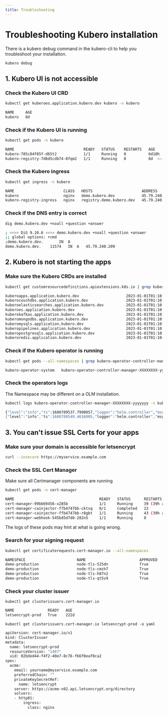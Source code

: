 ```yaml
---
title: Troubleshooting
---
```


# Troubleshooting Kubero installation

There is a kubero debug command in the kubero-cli to help you troubleshoot your installation. 

```bash
kubero debug
```


## 1. Kubero UI is not accessible

### Check the Kubero UI CRD

```bash
kubectl get kuberoes.application.kubero.dev kubero -n kubero
```

```bash title="Expected result"
NAME     AGE
kubero   8d
```

### Check if the Kubero UI is running

```bash
kubectl get pods -n kubero
```

```bash title="Expected result"
NAME                               READY   STATUS    RESTARTS   AGE
kubero-785c84f85f-d65t2            1/1     Running   0          6d18h
kubero-registry-7d6d5cdb74-8fqm2   1/1     Running   0          8d  <---- Optional
```

### Check the Kubero ingress

```bash
kubectl get ingress -n kubero
```

```bash title="Expected result"
NAME                      CLASS   HOSTS                      ADDRESS         PORTS     AGE
kubero                    nginx   demo.kubero.dev            45.79.240.209   80, 443   126d
kubero-registry-ingress   nginx   registry.demo.kubero.dev   45.79.240.209   80, 443   8d  <---- Optional
```

### Check if the DNS entry is correct

```bash
dig demo.kubero.dev +noall +question +answer
```

```bash title="Expected result"
; <<>> DiG 9.10.6 <<>> demo.kubero.dev +noall +question +answer
;; global options: +cmd
;demo.kubero.dev.		IN	A
demo.kubero.dev.	11574	IN	A	45.79.240.209
```

## 2. Kubero is not starting the apps

### Make sure the Kubero CRDs are installed

```bash
kubectl get customresourcedefinitions.apiextensions.k8s.io | grep kubero
```

```bash title="Expected result"
kuberoapps.application.kubero.dev                     2023-01-01T01:10:42Z
kuberocouchdbs.application.kubero.dev                 2023-01-01T01:10:43Z
kuberoelasticsearches.application.kubero.dev          2023-01-01T01:10:43Z
kuberoes.application.kubero.dev                       2023-01-01T01:10:43Z
kuberokafkas.application.kubero.dev                   2023-01-01T01:10:44Z
kuberomongodbs.application.kubero.dev                 2023-01-01T01:10:44Z
kuberomysqls.application.kubero.dev                   2023-01-01T01:10:44Z
kuberopipelines.application.kubero.dev                2023-01-01T01:10:45Z
kuberopostgresqls.application.kubero.dev              2023-01-01T01:10:45Z
kuberoredis.application.kubero.dev                    2023-01-01T01:10:45Z
```

### Check if the Kubero operator is running

```bash
kubectl get pods --all-namespaces | grep kubero-operator-controller-manager
```

```bash title="Expected result"
kubero-operator-system   kubero-operator-controller-manager-XXXXXXXX-yyyyyyy   2/2     Running     2 (19h ago)     9d
```

### Check the operators logs
The Namespace may be different on a OLM installation.

```bash
kubectl logs kubero-operator-controller-manager-XXXXXXXX-yyyyyyy -n kubero-operator-system -f
```

```bash title="Expected result"
{"level":"info","ts":1680789537.7990057,"logger":"helm.controller","msg":"Reconciled release","namespace":"tools-production","name":"cyberchef","apiVersion":"applicat^C{"level":"info","ts":1680789547.8039916,"logger":"helm.controller","msg":"Reconciled release","namespace":"kubero-demo","name":"demo","apiVersion":"application.kubero.dev/v1alpha1","kind":"KuberoPipeline","release":"demo"}
{"level":"info","ts":1680789549.4616005,"logger":"helm.controller","msg":"Reconciled release","namespace":"tools-production","name":"rsshub","apiVersion":"application.kubero.dev/v1alpha1","kind":"KuberoApp","release":"rsshub"}
```


## 3. You can't issue SSL Certs for your apps

### Make sure your domain is accessible for letsencrypt

```bash
curl --insecure https://myservice.example.com
```

### Check the SSL Cert Manager

Make sure all Certmanager components are running 
```bash
kubectl get pods -n cert-manager
```

```bash title="Expected result"
NAME                                      READY   STATUS      RESTARTS       AGE
cert-manager-99bb69456-x285b              1/1     Running     39 (39h ago)   171d
cert-manager-cainjector-ffb4747bb-cktsq   0/1     Completed   22             218d
cert-manager-cainjector-ffb4747bb-r8gbt   1/1     Running     43 (39h ago)   171d
cert-manager-webhook-545bd5d7d8-282n5     1/1     Running     0              171d
```
The logs of these pods may hint at what is going wrong.

### Search for your signing request

```bash
kubectl get certificaterequests.cert-manager.io --all-namespaces
```

```bash title="Expected result"
NAMESPACE                       NAME                        APPROVED   DENIED   READY   ISSUER             REQUESTOR                                         AGE
demo-production                 node-tls-525dn              True                True    letsencrypt-prod   system:serviceaccount:cert-manager:cert-manager   194d
demo-production                 node-tls-cmzh7              True                True    letsencrypt-prod   system:serviceaccount:cert-manager:cert-manager   74d
demo-production                 node-tls-h87n2              True                True    letsencrypt-prod   system:serviceaccount:cert-manager:cert-manager   134d
demo-production                 node-tls-qt5v9              True                True    letsencrypt-prod   system:serviceaccount:cert-manager:cert-manager   14d
```

### Check your cluster issuer

```
kubectl get clusterissuers.cert-manager.io
```

```bash title="Expected result"
NAME               READY   AGE
letsencrypt-prod   True    222d
```

```
kubectl get clusterissuers.cert-manager.io letsencrypt-prod -o yaml
```

```bash title="Expected result"
apiVersion: cert-manager.io/v1
kind: ClusterIssuer
metadata:
  name: letsencrypt-prod
  resourceVersion: "1467"
  uid: 02bded44-f4f2-40e7-8c76-f66f0eaf0ca2
spec:
  acme:
    email: yourname@myservice.example.com
    preferredChain: ""
    privateKeySecretRef:
      name: letsencrypt
    server: https://acme-v02.api.letsencrypt.org/directory
    solvers:
    - http01:
        ingress:
          class: nginx
```
